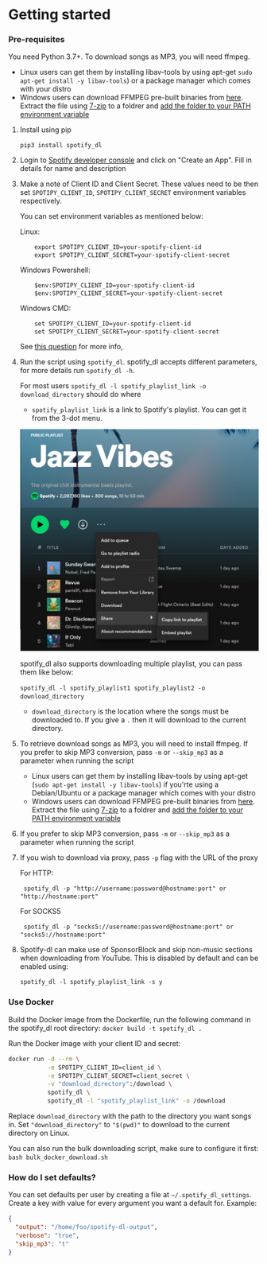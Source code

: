 # Getting started

### Pre-requisites

You need Python 3.7+. To download songs as MP3, you will need ffmpeg.

- Linux users can get them by installing libav-tools by using apt-get `sudo apt-get install -y libav-tools`) or a package manager which comes with your distro
- Windows users can download FFMPEG pre-built binaries from [here](http://ffmpeg.zeranoe.com/builds/). Extract the file using [7-zip](http://7-zip.org/) to a foldrer and [add the folder to your PATH environment variable](http://www.wikihow.com/Install-FFmpeg-on-Windows)

1.  Install using pip

        pip3 install spotify_dl

1.  Login to [Spotify developer console](https://developer.spotify.com/dashboard) and click on "Create an App". Fill in details for name and description

1.  Make a note of Client ID and Client Secret. These values need to be then set `SPOTIPY_CLIENT_ID`, `SPOTIPY_CLIENT_SECRET` environment variables respectively.

    You can set environment variables as mentioned below:

    Linux:

            export SPOTIPY_CLIENT_ID=your-spotify-client-id
            export SPOTIPY_CLIENT_SECRET=your-spotify-client-secret

    Windows Powershell:
    
            $env:SPOTIPY_CLIENT_ID=your-spotify-client-id
            $env:SPOTIPY_CLIENT_SECRET=your-spotify-client-secret

    Windows CMD:
    
            set SPOTIPY_CLIENT_ID=your-spotify-client-id
            set SPOTIPY_CLIENT_SECRET=your-spotify-client-secret

    See [this question](http://superuser.com/a/284351/4377) for more info,

1.  Run the script using `spotify_dl`. spotify_dl accepts different parameters, for more details run `spotify_dl -h`.

    For most users `spotify_dl -l spotify_playlist_link -o download_directory` should do where

    - `spotify_playlist_link` is a link to Spotify's playlist. You can get it from the 3-dot menu.

    ![image](images/spotify-playlist.png)

    spotify_dl also supports downloading multiple playlist, you can pass them like below:

    `spotify_dl -l spotify_playlist1 spotify_playlist2 -o download_directory`

    - `download_directory` is the location where the songs must be downloaded to. If you give a `.` then it will download to the current directory.

1.  To retrieve download songs as MP3, you will need to install ffmpeg. If you prefer to skip MP3 conversion, pass `-m` or `--skip_mp3` as a parameter when running the script

    - Linux users can get them by installing libav-tools by using apt-get (`sudo apt-get install -y libav-tools`) if you'rte using a Debian/Ubuntu or a package manager which comes with your distro
    - Windows users can download FFMPEG pre-built binaries from [here](http://ffmpeg.zeranoe.com/builds/). Extract the file using [7-zip](http://7-zip.org/) to a foldrer and [add the folder to your PATH environment variable](http://www.wikihow.com/Install-FFmpeg-on-Windows)

1.  If you prefer to skip MP3 conversion, pass `-m` or `--skip_mp3` as a parameter when running the script

1.  If you wish to download via proxy, pass `-p` flag with the URL of the proxy

    For HTTP:

         spotify_dl -p "http://username:password@hostname:port" or "http://hostname:port"

    For SOCKS5

         spotify_dl -p "socks5://username:password@hostname:port" or "socks5://hostname:port"

1.  Spotify-dl can make use of SponsorBlock and skip non-music sections when downloading from YouTube. This is disabled by default and can be enabled using:

        spotify_dl -l spotify_playlist_link -s y

### Use Docker

Build the Docker image from the Dockerfile, run the following command in the spotify_dl root directory: `docker build -t spotify_dl .`

Run the Docker image with your client ID and secret:

```bash
docker run -d --rm \
		   -e SPOTIPY_CLIENT_ID=client_id \
		   -e SPOTIPY_CLIENT_SECRET=client_secret \
		   -v "download_directory":/download \
		   spotify_dl \
		   spotify_dl -l "spotify_playlist_link" -o /download
```

Replace `download_directory` with the path to the directory you want songs in. Set `"download_directory"` to `"$(pwd)"` to download to the current directory on Linux.

You can also run the bulk downloading script, make sure to configure it first: `bash bulk_docker_download.sh`

### How do I set defaults?

You can set defaults per user by creating a file at `~/.spotify_dl_settings`. Create a key with value for every argument you want a default for. Example:

```json
{
  "output": "/home/foo/spotify-dl-output",
  "verbose": "true",
  "skip_mp3": "t"
}
```
